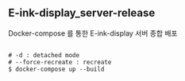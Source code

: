 ## E-ink-display_server-release
Docker-compose 를 통한 E-ink-display 서버 종합 배포

```

# -d : detached mode
# --force-recreate : recreate
$ docker-compose up --build

```